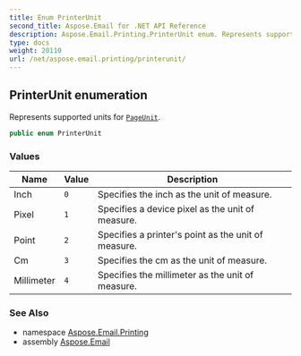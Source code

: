 ```yaml
---
title: Enum PrinterUnit
second_title: Aspose.Email for .NET API Reference
description: Aspose.Email.Printing.PrinterUnit enum. Represents supported units for PageUnit
type: docs
weight: 20110
url: /net/aspose.email.printing/printerunit/
---
```

## PrinterUnit enumeration

Represents supported units for [`PageUnit`](../mailprinter/pageunit/).

```csharp
public enum PrinterUnit
```

### Values

| Name | Value | Description |
| --- | --- | --- |
| Inch | `0` | Specifies the inch as the unit of measure. |
| Pixel | `1` | Specifies a device pixel as the unit of measure. |
| Point | `2` | Specifies a printer's point as the unit of measure. |
| Cm | `3` | Specifies the cm as the unit of measure. |
| Millimeter | `4` | Specifies the millimeter as the unit of measure. |

### See Also

* namespace [Aspose.Email.Printing](../../aspose.email.printing/)
* assembly [Aspose.Email](../../)


